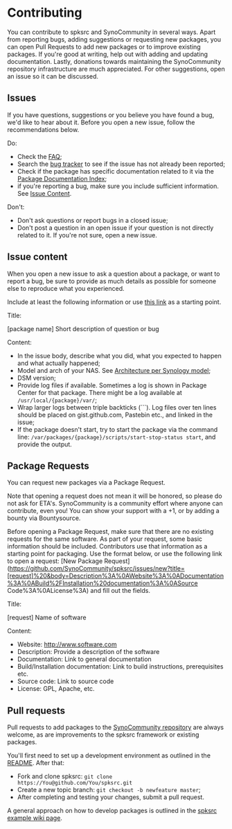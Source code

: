 Contributing
============

You can contribute to spksrc and SynoCommunity in several ways. Apart from reporting bugs, adding suggestions or requesting new packages, you can open Pull Requests to add new packages or to improve existing packages. If you're good at writing, help out with adding and updating documentation. Lastly, donations towards maintaining the SynoCommunity repository infrastructure are much appreciated.
For other suggestions, open an issue so it can be discussed.


Issues
------
If you have questions, suggestions or you believe you have found a bug, we'd like to hear about it. Before you open a new issue, follow the recommendations below.

Do:

* Check the [FAQ](https://github.com/SynoCommunity/spksrc/wiki/Frequently-Asked-Questions);
* Search the [bug tracker](https://github.com/SynoCommunity/spksrc/issues) to see if the issue has not already been reported;
* Check if the package has specific documentation related to it via the [Package Documentation Index](https://github.com/SynoCommunity/spksrc/wiki/Package-Documentation-Index);
* if you're reporting a bug, make sure you include sufficient information. See [Issue Content](https://github.com/SynoCommunity/spksrc/blob/master/CONTRIBUTING.md#issue-content).

Don't:

* Don't ask questions or report bugs in a closed issue;
* Don't post a question in an open issue if your question is not directly related to it. If you're not sure, open a new issue.

Issue content
-------------

When you open a new issue to ask a question about a package, or want to report a bug, be sure to provide as much details as possible for someone else to reproduce what you experienced.

Include at least the following information or use [this link](https://github.com/SynoCommunity/spksrc/issues/new?title=[package]%3A%20Description%20&body=Issue%20description%3A%0AModel%3A%0AArchitecture%3A%0ADSM%20version%3A%0ALog%20file%3A) as a starting point.

Title:

[package name] Short description of question or bug

Content:

* In the issue body, describe what you did, what you expected to happen and what actually happened;
* Model and arch of your NAS. See [Architecture per Synology model](https://github.com/SynoCommunity/spksrc/wiki/Architecture-per-Synology-model);
* DSM version;
* Provide log files if available. Sometimes a log is shown in Package Center for that package. There might be a log available at `/usr/local/{package}/var/`;
* Wrap larger logs between triple backticks (```). Log files over ten lines should be placed on gist.github.com, Pastebin etc., and linked in the issue;
* If the package doesn't start, try to start the package via the command line: `/var/packages/{package}/scripts/start-stop-status start`, and provide the output.


Package Requests
----------------
You can request new packages via a Package Request.

Note that opening a request does not mean it will be honored, so please do not ask for ETA's. SynoCommunity is a community effort where anyone can contribute, even you!
You can show your support with a +1, or by adding a bounty via Bountysource.

Before opening a Package Request, make sure that there are no existing requests for the same software.
As part of your request, some basic information should be included. Contributors use that information as a starting point for packaging. Use the format below, or use the following link to open a request: [New Package Request](https://github.com/SynoCommunity/spksrc/issues/new?title=[request]%20&body=Description%3A%0AWebsite%3A%0ADocumentation%3A%0ABuild%2FInstallation%20documentation%3A%0ASource Code%3A%0ALicense%3A) and fill out the fields.

Title:

[request] Name of software

Content:

* Website: http://www.software.com
* Description: Provide a description of the software
* Documentation: Link to general documentation
* Build/Installation documentation:  Link to build instructions, prerequisites etc.
* Source code: Link to source code
* License: GPL, Apache, etc.


Pull requests
----------
Pull requests to add packages to the [SynoCommunity repository](https://synocommunity.com) are always welcome, as are improvements to the spksrc framework or existing packages.

You'll first need to set up a development environment as outlined in the [README](https://github.com/SynoCommunity/spksrc/blob/master/README.rst#setup-development-environment). After that:
* Fork and clone spksrc: ``git clone https://You@github.com/You/spksrc.git``
* Create a new topic branch: `git checkout -b newfeature master`;
* After completing and testing your changes, submit a pull request.

A general approach on how to develop packages is outlined in the [spksrc example wiki page](https://github.com/SynoCommunity/spksrc/wiki/spksrc-example).
